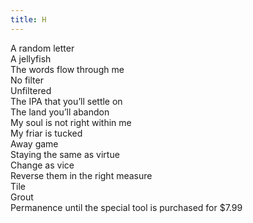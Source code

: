 ```yaml
---
title: H
---
```


A random letter\
A jellyfish\
The words flow through me\
No filter\
Unfiltered\
The IPA that you’ll settle on\
The land you’ll abandon\
My soul is not right within me\
My friar is tucked\
Away game\
Staying the same as virtue\
Change as vice\
Reverse them in the right measure\
Tile\
Grout\
Permanence until the special tool is purchased for \$7.99
